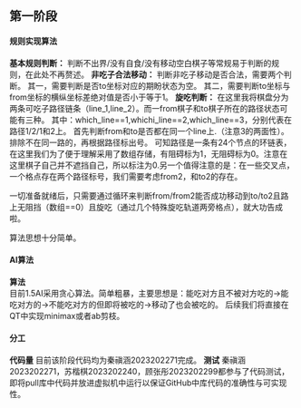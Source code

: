 ## 第一阶段
#### 规则实现算法
**基本规则判断：** 
  判断不出界/没有自食/没有移动空白棋子等常规易于判断的规则，在此处不再赘述。
**非吃子合法移动：** 
  判断非吃子移动是否合法，需要两个判断。
  其一，需要判断是否to坐标对应的期盼状态为空。
  其二，需要判断to坐标与from坐标的横纵坐标差绝对值是否小于等于1。
**旋吃判断：** 
  在这里我将棋盘分为两条可吃子路径链条（line_1,line_2）。而一from棋子和to棋子所在的路径状态可能有三种。
  其中：which_line==1,whichi_line==2,which_line==3，分别代表在路径1/2/1和2上。
  首先判断from和to是否都在同一个line上.（注意3的两面性）。排除不在同一路的，再根据路径标出号。
  可知路径是一条有24个节点的环链表，在这里我们为了便于理解采用了数组存储，有阻碍标为1，无阻碍标为0。注意在这里棋子自己并不遮挡自己，所以标注为0.另一个值得注意的是：在一些交叉点，一个格点存在两个路径标号，我们需要考虑from2，和to2的存在。

  一切准备就绪后，只需要通过循环来判断from/from2能否成功移动到to/to2且路上无阻挡（数组==0）且旋吃（通过几个特殊旋吃轨道两旁格点），就大功告成啦。
  
  算法思想十分简单。
  

#### AI算法
**算法**  
  目前1.5AI采用贪心算法。简单粗暴，主要思想是：能吃对方且不被对方吃的->能吃对方的->不能吃对方的但即将被吃的->移动了也会被吃的。
  后续我们将直接在QT中实现minimax或者ab剪枝。


#### 分工
**代码量**  目前该阶段代码均为秦禛涵2023202271完成。
**测试**    秦禛涵2023202271，苏楷棋2023202240，顾张彤2023202299都参与了代码测试，即将pull库中代码并放进虚拟机中运行以保证GitHub中库代码的准确性与可实现性。


 
